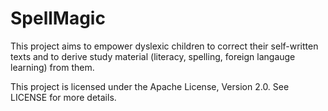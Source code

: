 # SpellMagic
This project aims to empower dyslexic children to correct their self-written texts and to derive study material (literacy, spelling, foreign langauge learning) from them.

This project is licensed under the Apache License, Version 2.0. See LICENSE for more details.